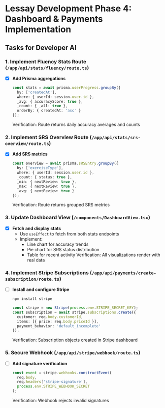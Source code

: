 # Lessay Development Phase 4: Dashboard & Payments Implementation

## Tasks for Developer AI

### 1. Implement Fluency Stats Route (`/app/api/stats/fluency/route.ts`)
- [x] **Add Prisma aggregations**
  ```typescript
  const stats = await prisma.userProgress.groupBy({
    by: ['createdAt'],
    where: { userId: session.user.id },
    _avg: { accuracyScore: true },
    _count: { _all: true },
    orderBy: { createdAt: 'asc' }
  });
  ```
  Verification: Route returns daily accuracy averages and counts

### 2. Implement SRS Overview Route (`/app/api/stats/srs-overview/route.ts`)
- [x] **Add SRS metrics**
  ```typescript
  const overview = await prisma.sRSEntry.groupBy({
    by: ['exerciseType'],
    where: { userId: session.user.id },
    _count: { status: true },
    _min: { nextReview: true },
    _max: { nextReview: true },
    _avg: { nextReview: true }
  });
  ```
  Verification: Route returns grouped SRS metrics

### 3. Update Dashboard View (`/components/DashboardView.tsx`)
- [x] **Fetch and display stats**
  - Use `useEffect` to fetch from both stats endpoints
  - Implement:
    - Line chart for accuracy trends
    - Pie chart for SRS status distribution
    - Table for recent activity
  Verification: All visualizations render with real data

### 4. Implement Stripe Subscriptions (`/app/api/payments/create-subscription/route.ts`)
- [ ] **Install and configure Stripe**
  ```bash
  npm install stripe
  ```
  ```typescript
  const stripe = new Stripe(process.env.STRIPE_SECRET_KEY);
  const subscription = await stripe.subscriptions.create({
    customer: req.body.customerId,
    items: [{ price: req.body.priceId }],
    payment_behavior: 'default_incomplete'
  });
  ```
  Verification: Subscription objects created in Stripe dashboard

### 5. Secure Webhook (`/app/api/stripe/webhook/route.ts`)
- [ ] **Add signature verification**
  ```typescript
  const event = stripe.webhooks.constructEvent(
    req.body,
    req.headers['stripe-signature'],
    process.env.STRIPE_WEBHOOK_SECRET
  );
  ```
  Verification: Webhook rejects invalid signatures